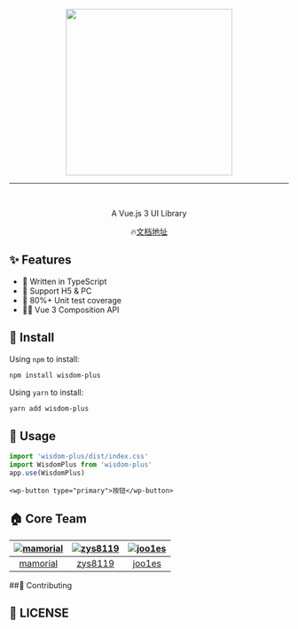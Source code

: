 <p align="center">
  <img width="300px" src="https://zjzj-oss.zhijiasoft.com/zhijia/wisdom-plus.png">
</p>
<hr>
<p align="center">
    <img src="https://img.shields.io/npm/v/wisdom-plus" alt="">
    <img src="https://img.shields.io/npm/dm/wisdom-plus" alt="">
    <img src="https://img.shields.io/badge/coverage-81%25-red" alt="">
</p>
<p align="center">A Vue.js 3 UI Library</p>
<p align="center">
    🔥<a href="https://wisdom-plus.zhijiasoft.com/static/" target="_block">文档地址</a>
</p>

## ✨ Features
- 🚀 Written in TypeScript
- 🚄 Support H5 & PC
- 🚗 80%+ Unit test coverage
- 🚴‍♀️ Vue 3 Composition API

## 🔧 Install
Using `npm` to install:

```bash
npm install wisdom-plus
```
Using `yarn` to install:

```bash
yarn add wisdom-plus
```

## 🧰 Usage

```js
import 'wisdom-plus/dist/index.css'
import WisdomPlus from 'wisdom-plus'
app.use(WisdomPlus)
```
```vue
<wp-button type="primary">按钮</wp-button>
```

## 🏠 Core Team
| [![mamorial](https://avatars.githubusercontent.com/u/26594629?v=4&s=80)](https://github.com/mamorial/) | [![zys8119](https://avatars.githubusercontent.com/u/19203342?v=4&s=80)](https://github.com/zys8119/) | [![joo1es](https://avatars.githubusercontent.com/u/76929557?v=4&s=80)](https://github.com/joo1es/) |
| :-: | :-: | :-: |
| [mamorial](https://github.com/mamorial/) | [zys8119](https://github.com/zys8119/) | [joo1es](https://github.com/joo1es/) |

##🤝 Contributing

## 📖 LICENSE